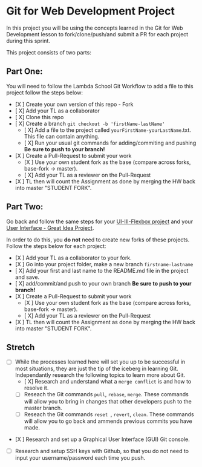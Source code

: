 # Git for Web Development Project
In this project you will be using the concepts learned in the Git for Web Development lesson to fork/clone/push/and submit a PR for each project during this sprint.

This project consists of two parts:

## Part One:
You will need to follow the Lambda School Git Workflow to add a file to this project follow the steps below:

- [X ] Create your own version of this repo - Fork
- [ X] Add your TL as a collaborator
- [ X] Clone this repo
- [ X] Create a branch `git checkout -b 'firstName-lastName'`
  - [ X] Add a file to the project called `yourFirstName-yourLastName`.txt. This file can contain anything.
  - [ X] Run your usual git commands for adding/commiting and pushing **Be sure to push to your branch!**
- [X ] Create a Pull-Request to submit your work
  - [X ] Use your own student fork as the base (compare across forks, base-fork -> master).
  - [ X] Add your TL as a reviewer on the Pull-Request
- [X ] TL then will count the Assignment as done by merging the HW back into master "STUDENT FORK".

## Part Two:
Go back and follow the same steps for your [UI-III-Flexbox project](https://github.com/LambdaSchool/UI-III-Flexbox) and your [User Interface - Great Idea Project](https://github.com/LambdaSchool/User-Interface).

In order to do this, you **do not** need to create new forks of these projects. Follow the steps below for each project:

- [X ] Add your TL as a collaborator to your fork. 
- [X ] Go into your project folder, make a new branch `firstname-lastname`
- [ X] Add your first and last name to the README.md file in the project and save.
- [ X] add/commit/and push to your own branch  **Be sure to push to your branch!**
- [X ] Create a Pull-Request to submit your work
  - [X ] Use your own student fork as the base (compare across forks, base-fork -> master).
  - [ X] Add your TL as a reviewer on the Pull-Request
- [X ] TL then will count the Assignment as done by merging the HW back into master "STUDENT FORK".

## Stretch
- [ ] While the processes learned here will set you up to be successful in most situations, they are just the tip of the iceberg in learning Git. Independantly research the following topics to learn more about Git.
  - [ X] Research and understand what a `merge conflict` is and how to resolve it.
  - [ ] Reseach the Git commands `pull`, `rebase`, `merge`. These commands will allow you to bring in changes that other developers push to the master branch.
  - [ ] Reseach the Git commands `reset `, `revert`, `clean`. These commands will allow you to go back and ammends previous commits you have made.

- [X ] Research and set up a Graphical User Interface (GUI) Git console. 

- [ ] Research and setup SSH keys with Github, so that you do not need to input your username/password each time you push. 

